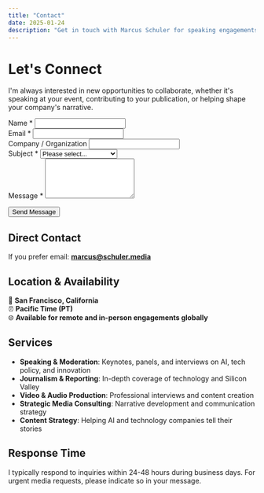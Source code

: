 ```yaml
---
title: "Contact"
date: 2025-01-24
description: "Get in touch with Marcus Schuler for speaking engagements, media inquiries, and consulting projects."
---
```


# Let's Connect

I'm always interested in new opportunities to collaborate, whether it's speaking at your event, contributing to your publication, or helping shape your company's narrative.

<form name="contact" method="POST" action="/thank-you/" data-netlify="true" netlify-honeypot="bot-field" class="contact-form">
  <input type="hidden" name="form-name" value="contact" />
  <p style="display:none;">
    <label>Don't fill this out if you're human: <input name="bot-field" /></label>
  </p>
  
  <div class="form-group">
    <label for="name">Name *</label>
    <input type="text" id="name" name="name" required />
  </div>
  
  <div class="form-group">
    <label for="email">Email *</label>
    <input type="email" id="email" name="email" required />
  </div>
  
  <div class="form-group">
    <label for="company">Company / Organization</label>
    <input type="text" id="company" name="company" />
  </div>
  
  <div class="form-group">
    <label for="subject">Subject *</label>
    <select id="subject" name="subject" required>
      <option value="">Please select...</option>
      <option value="speaking">Speaking Engagement</option>
      <option value="media">Media Inquiry</option>
      <option value="consulting">Consulting Project</option>
      <option value="newsletter">Newsletter Partnership</option>
      <option value="other">Other</option>
    </select>
  </div>
  
  <div class="form-group">
    <label for="message">Message *</label>
    <textarea id="message" name="message" rows="5" required></textarea>
  </div>
  
  <button type="submit" class="submit-btn">Send Message</button>
</form>

## Direct Contact

If you prefer email: **marcus@schuler.media**

## Location & Availability

📍 **San Francisco, California**  
⏰ **Pacific Time (PT)**  
🌐 **Available for remote and in-person engagements globally**

## Services

- **Speaking & Moderation**: Keynotes, panels, and interviews on AI, tech policy, and innovation
- **Journalism & Reporting**: In-depth coverage of technology and Silicon Valley
- **Video & Audio Production**: Professional interviews and content creation
- **Strategic Media Consulting**: Narrative development and communication strategy
- **Content Strategy**: Helping AI and technology companies tell their stories

## Response Time

I typically respond to inquiries within 24-48 hours during business days. For urgent media requests, please indicate so in your message.